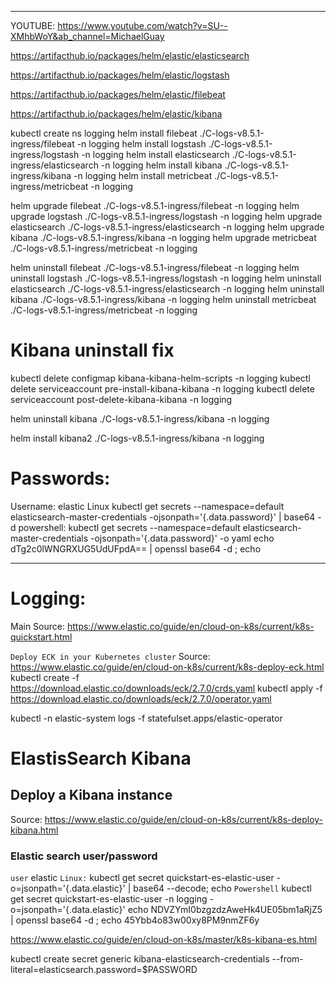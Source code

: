 ______________________________________________________________________________________________________
YOUTUBE: https://www.youtube.com/watch?v=SU--XMhbWoY&ab_channel=MichaelGuay

https://artifacthub.io/packages/helm/elastic/elasticsearch

https://artifacthub.io/packages/helm/elastic/logstash

https://artifacthub.io/packages/helm/elastic/filebeat

https://artifacthub.io/packages/helm/elastic/kibana

kubectl create ns logging 
helm install filebeat ./C-logs-v8.5.1-ingress/filebeat -n logging
helm install logstash ./C-logs-v8.5.1-ingress/logstash -n logging
helm install elasticsearch ./C-logs-v8.5.1-ingress/elasticsearch -n logging
helm install kibana ./C-logs-v8.5.1-ingress/kibana -n logging
helm install metricbeat ./C-logs-v8.5.1-ingress/metricbeat -n logging

helm upgrade filebeat ./C-logs-v8.5.1-ingress/filebeat -n logging
helm upgrade logstash ./C-logs-v8.5.1-ingress/logstash -n logging
helm upgrade elasticsearch ./C-logs-v8.5.1-ingress/elasticsearch -n logging
helm upgrade kibana ./C-logs-v8.5.1-ingress/kibana -n logging
helm upgrade metricbeat ./C-logs-v8.5.1-ingress/metricbeat -n logging

helm uninstall filebeat ./C-logs-v8.5.1-ingress/filebeat -n logging
helm uninstall logstash ./C-logs-v8.5.1-ingress/logstash -n logging
helm uninstall elasticsearch ./C-logs-v8.5.1-ingress/elasticsearch -n logging
helm uninstall kibana ./C-logs-v8.5.1-ingress/kibana -n logging
helm uninstall metricbeat ./C-logs-v8.5.1-ingress/metricbeat -n logging



# Kibana uninstall fix 
kubectl delete configmap kibana-kibana-helm-scripts -n logging
kubectl delete serviceaccount pre-install-kibana-kibana -n logging
kubectl delete serviceaccount post-delete-kibana-kibana -n logging

helm uninstall kibana ./C-logs-v8.5.1-ingress/kibana -n logging

helm install kibana2 ./C-logs-v8.5.1-ingress/kibana -n logging

# Passwords:

Username: elastic
Linux
kubectl get secrets --namespace=default elasticsearch-master-credentials -ojsonpath='{.data.password}' | base64 -d
powershell:
kubectl get secrets --namespace=default elasticsearch-master-credentials -ojsonpath='{.data.password}' -o yaml
echo dTg2c0lWNGRXUG5UdUFpdA== | openssl base64 -d ; echo













___________________________________________________________________________________________________________________
# Logging: 
Main Source: https://www.elastic.co/guide/en/cloud-on-k8s/current/k8s-quickstart.html

```Deploy ECK in your Kubernetes cluster```
Source: https://www.elastic.co/guide/en/cloud-on-k8s/current/k8s-deploy-eck.html
kubectl create -f https://download.elastic.co/downloads/eck/2.7.0/crds.yaml
kubectl apply -f https://download.elastic.co/downloads/eck/2.7.0/operator.yaml

kubectl -n elastic-system logs -f statefulset.apps/elastic-operator

# ElastisSearch Kibana 



## Deploy a Kibana instance
Source: https://www.elastic.co/guide/en/cloud-on-k8s/current/k8s-deploy-kibana.html

### Elastic search user/password
```user```
elastic 
```Linux:```
kubectl get secret quickstart-es-elastic-user -o=jsonpath='{.data.elastic}' | base64 --decode; echo
```Powershell```
kubectl get secret quickstart-es-elastic-user -n logging -o=jsonpath='{.data.elastic}'
echo NDVZYmI0bzgzdzAweHk4UE05bm1aRjZ5 | openssl base64 -d ; echo
45Ybb4o83w00xy8PM9nmZF6y
















https://www.elastic.co/guide/en/cloud-on-k8s/master/k8s-kibana-es.html


kubectl create secret generic kibana-elasticsearch-credentials --from-literal=elasticsearch.password=$PASSWORD